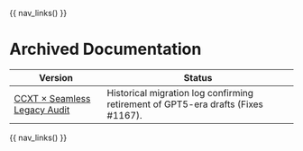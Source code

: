 {{ nav_links() }}

# Archived Documentation

| Version | Status |
|--------|--------|
| [CCXT × Seamless Legacy Audit](ccxt-seamless-legacy-audit.md) | Historical migration log confirming retirement of GPT5-era drafts (Fixes #1167). |

{{ nav_links() }}

